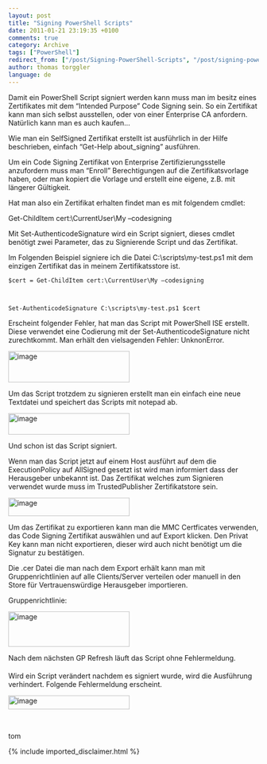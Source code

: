 ```yaml
---
layout: post
title: "Signing PowerShell Scripts"
date: 2011-01-21 23:19:35 +0100
comments: true
category: Archive
tags: ["PowerShell"]
redirect_from: ["/post/Signing-PowerShell-Scripts", "/post/signing-powershell-scripts"]
author: thomas torggler
language: de
---
```

<!-- more -->
<p>Damit ein PowerShell Script signiert werden kann muss man im besitz eines Zertifikates mit dem “Intended Purpose” Code Signing sein. So ein Zertifikat kann man sich selbst ausstellen, oder von einer Enterprise CA anfordern. Natürlich kann man es auch kaufen…</p>  <p>Wie man ein SelfSigned Zertifikat erstellt ist ausführlich in der Hilfe beschrieben, einfach “Get-Help about_signing” ausführen.</p>  <p>Um ein Code Signing Zertifikat von Enterprise Zertifizierungsstelle anzufordern muss man “Enroll” Berechtigungen auf die Zertifikatsvorlage haben, oder man kopiert die Vorlage und erstellt eine eigene, z.B. mit längerer Gültigkeit.</p>  <p>Hat man also ein Zertifikat erhalten findet man es mit folgendem cmdlet:</p>  <p>Get-ChildItem cert:\CurrentUser\My –codesigning</p>  <p>Mit Set-AuthenticodeSignature wird ein Script signiert, dieses cmdlet benötigt zwei Parameter, das zu Signierende Script und das Zertifikat.</p>  <p>Im Folgenden Beispiel signiere ich die Datei C:\scripts\my-test.ps1 mit dem einzigen Zertifikat das in meinem Zertifikatsstore ist.</p>  <p><code>$cert = Get-ChildItem cert:\CurrentUser\My –codesigning</p>    <p>Set-AuthenticodeSignature C:\scripts\my-test.ps1 $cert</code></p>  <p>Erscheint folgender Fehler, hat man das Script mit PowerShell ISE erstellt. Diese verwendet eine Codierung mit der Set-AuthenticodeSignature nicht zurechtkommt. Man erhält den vielsagenden Fehler: UnknonError.</p>  <p><a href="/assets/archive/image_292.png"><img style="background-image: none; border-bottom: 0px; border-left: 0px; margin: ; padding-left: 0px; padding-right: 0px; display: inline; border-top: 0px; border-right: 0px; padding-top: 0px" title="image" border="0" alt="image" src="/assets/archive/image_thumb_290.png" width="244" height="63" /></a></p>  <p>Um das Script trotzdem zu signieren erstellt man ein einfach eine neue Textdatei und speichert das Scripts mit notepad ab.</p>  <p><a href="/assets/archive/image_293.png"><img style="background-image: none; border-bottom: 0px; border-left: 0px; margin: ; padding-left: 0px; padding-right: 0px; display: inline; border-top: 0px; border-right: 0px; padding-top: 0px" title="image" border="0" alt="image" src="/assets/archive/image_thumb_291.png" width="244" height="43" /></a></p>  <p>Und schon ist das Script signiert.</p>  <p>Wenn man das Script jetzt auf einem Host ausführt auf dem die ExecutionPolicy auf AllSigned gesetzt ist wird man informiert dass der Herausgeber unbekannt ist. Das Zertifikat welches zum Signieren verwendet wurde muss im TrustedPublisher Zertifikatstore sein.</p>  <p><a href="/assets/archive/image_294.png"><img style="background-image: none; border-bottom: 0px; border-left: 0px; margin: ; padding-left: 0px; padding-right: 0px; display: inline; border-top: 0px; border-right: 0px; padding-top: 0px" title="image" border="0" alt="image" src="/assets/archive/image_thumb_292.png" width="244" height="37" /></a></p>  <p>Um das Zertifikat zu exportieren kann man die MMC Certficates verwenden, das Code Signing Zertifikat auswählen und auf Export klicken. Den Privat Key kann man nicht exportieren, dieser wird auch nicht benötigt um die Signatur zu bestätigen.</p>  <p>Die .cer Datei die man nach dem Export erhält kann man mit Gruppenrichtlinien auf alle Clients/Server verteilen oder manuell in den Store für Vertrauenswürdige Herausgeber importieren.</p>  <p>Gruppenrichtlinie:</p>  <p><a href="/assets/archive/image_295.png"><img style="background-image: none; border-bottom: 0px; border-left: 0px; margin: ; padding-left: 0px; padding-right: 0px; display: inline; border-top: 0px; border-right: 0px; padding-top: 0px" title="image" border="0" alt="image" src="/assets/archive/image_thumb_293.png" width="244" height="71" /></a></p>  <p>Nach dem nächsten GP Refresh läuft das Script ohne Fehlermeldung.</p>  <h4></h4>  <h4></h4>  <p>Wird ein Script verändert nachdem es signiert wurde, wird die Ausführung verhindert. Folgende Fehlermeldung erscheint.</p>  <p><a href="/assets/archive/image_296.png"><img style="background-image: none; border-bottom: 0px; border-left: 0px; margin: ; padding-left: 0px; padding-right: 0px; display: inline; border-top: 0px; border-right: 0px; padding-top: 0px" title="image" border="0" alt="image" src="/assets/archive/image_thumb_294.png" width="244" height="28" /></a></p>  <p>&#160;</p>  <p>tom</p>
{% include imported_disclaimer.html %}

